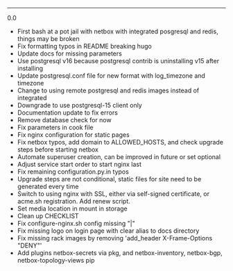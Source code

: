 ---

0.0

* First bash at a pot jail with netbox with integrated posgresql and redis, things may be broken
* Fix formatting typos in README breaking hugo
* Update docs for missing parameters
* Use postgresql v16 because postgresql contrib is uninstalling v15 after installing
* Update postgresql.conf file for new format with log_timezone and timezone
* Change to using remote postgresql and redis images instead of integrated
* Downgrade to use postgresql-15 client only
* Documentation update to fix errors
* Remove database check for now
* Fix parameters in cook file
* Fix nginx configuration for static pages
* Fix netbox typos, add domain to ALLOWED_HOSTS, and check upgrade steps before starting netbox
* Automate superuser creation, can be improved in future or set optional
* Adjust service start order to start nginx last
* Fix remaining configuration.py.in typos
* Upgrade steps are not conditional, static files for site need to be generated every time
* Switch to using nginx with SSL, either via self-signed certificate, or acme.sh registration. Add renew script.
* Set media location in mount in storage
* Clean up CHECKLIST
* Fix configure-nginx.sh config missing "|"
* Fix missing logo on login page with clear alias to docs directory
* Fix missing rack images by removing 'add_header X-Frame-Options "DENY"'
* Add plugins netbox-secrets via pkg, and netbox-inventory, netbox-bgp, netbox-topology-views pip
